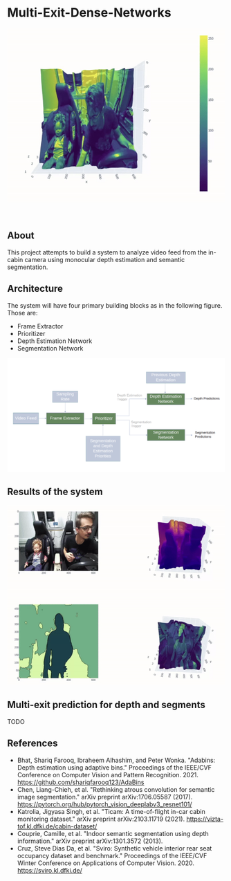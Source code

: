 # Multi-Exit-Dense-Networks
![prediction results](doc/pred_depth.gif)

&nbsp;
&nbsp;

## About

This project attempts to build a system to analyze video feed from the in-cabin camera using monocular depth estimation and semantic segmentation. 

## Architecture
The system will have four primary building blocks as in the following figure.
Those are:
* Frame Extractor
* Prioritizer​
* Depth Estimation Network​
* Segmentation Network​

![system architecture](doc/sys_arch.png)

## Results of the system
![prediction results](doc/pred_all.gif)



## Multi-exit prediction for depth and segments
TODO

## References
* Bhat, Shariq Farooq, Ibraheem Alhashim, and Peter Wonka. "Adabins: Depth estimation using adaptive bins." Proceedings of the IEEE/CVF Conference on Computer Vision and Pattern Recognition. 2021. https://github.com/shariqfarooq123/AdaBins
* Chen, Liang-Chieh, et al. "Rethinking atrous convolution for semantic image segmentation." arXiv preprint arXiv:1706.05587 (2017). https://pytorch.org/hub/pytorch_vision_deeplabv3_resnet101/
* Katrolia, Jigyasa Singh, et al. "Ticam: A time-of-flight in-car cabin monitoring dataset." arXiv preprint arXiv:2103.11719 (2021). https://vizta-tof.kl.dfki.de/cabin-dataset/
* Couprie, Camille, et al. "Indoor semantic segmentation using depth information." arXiv preprint arXiv:1301.3572 (2013).
* Cruz, Steve Dias Da, et al. "Sviro: Synthetic vehicle interior rear seat occupancy dataset and benchmark." Proceedings of the IEEE/CVF Winter Conference on Applications of Computer Vision. 2020. https://sviro.kl.dfki.de/
